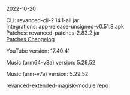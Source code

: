 2022-10-20
  
CLI: revanced-cli-2.14.1-all.jar  
Integrations: app-release-unsigned-v0.51.8.apk  
Patches: revanced-patches-2.83.2.jar  
[Patches Changelog](https://github.com/inotia00/revanced-patches/releases/tag/v2.83.2)  

YouTube version: 17.40.41  

Music (arm64-v8a) version: 5.29.52  

Music (arm-v7a) version: 5.29.52  

[revanced-extended-magisk-module repo](https://github.com/MatadorProBr/revanced-extended-magisk-module)
